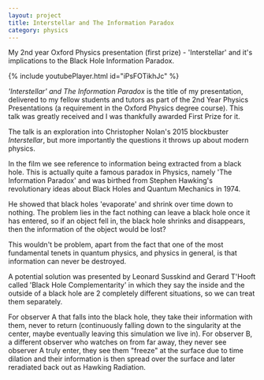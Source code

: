 ```yaml
---
layout: project
title: Interstellar and The Information Paradox
category: physics
---
```


My 2nd year Oxford Physics presentation (first prize) - 'Interstellar' and it's implications to the Black Hole Information Paradox. 

{% include youtubePlayer.html id="iPsFOTikhJc" %}

<!-- more -->

<em>'Interstellar' and The Information Paradox</em> is the title of my presentation, delivered to my fellow students and tutors as part of the 2nd Year Physics Presentations (a requirement in the Oxford Physics degree course). This talk was greatly received and I was thankfully awarded First Prize for it.

The talk is an exploration into Christopher Nolan's 2015 blockbuster <em>Interstellar</em>, but more importantly the questions it throws up about modern physics.

In the film we see reference to information being extracted from a black hole. This is actually quite a famous paradox in Physics, namely 'The Information Paradox' and was birthed from Stephen Hawking's revolutionary ideas about Black Holes and Quantum Mechanics in 1974.

He showed that black holes 'evaporate' and shrink over time down to nothing. The problem lies in the fact nothing can leave a black hole once it has entered, so if an object fell in, the black hole shrinks and disappears, then the information of the object would be lost?

This wouldn't be problem, apart from the fact that one of the most fundamental tenets in quantum physics, and physics in general, is that information can never be destroyed.

A potential solution was presented by Leonard Susskind and Gerard T'Hooft called 'Black Hole Complementarity' in which they say the inside and the outside of a black hole are 2 completely different situations, so we can treat them separately.

For observer A that falls into the black hole, they take their information with them, never to return (continuously falling down to the singularity at the center, maybe eventually leaving this simulation we live in). For observer B, a different observer who watches on from far away, they never see observer A truly enter, they see them "freeze" at the surface due to time dilation and their information is then spread over the surface and later reradiated back out as Hawking Radiation. 
